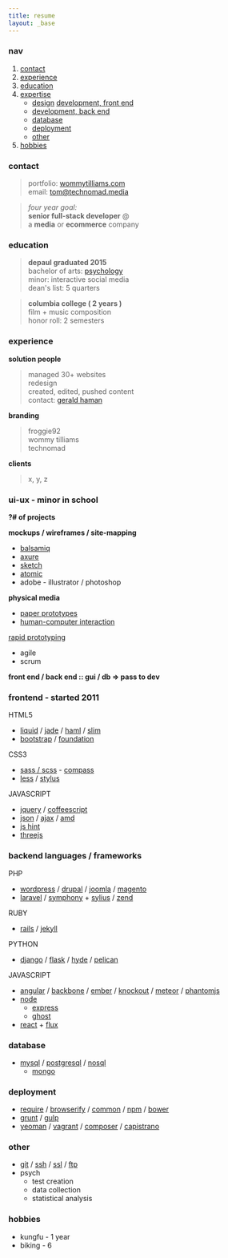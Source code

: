 ```yaml
---
title: resume
layout: _base
---
```

            
<!-- 
<a href="../assets/resume-tommyWilliams-headshot.pdf" target="_blank">view in a new tab</a> -  <a href="../assets/resume-tommyWilliams-headshot.pdf" download>download</a>
-->

### nav

1.  [contact](#contact)
2.  [experience](#experience)
3.  [education](#education)
4.  [expertise](#expertise)
    *   [design](#ui-ux) [development, front end](#front)
    *   [development, back end](#back)
    *   [database](#database)
    *   [deployment](#deployment)
    *   [other](#other)
5.  [hobbies](#hobbies)

### <span id="contact">contact</span>

> portfolio: [wommytilliams.com](https://wommytilliams.com)  
> email: [tom@technomad.media](mailto:tom@technomad.media)

<!-- phone:   [312 818 9011](tel:312-818-9011)
address:   [1426 W Chestnut #1R Chicago IL 60642](https://www.google.com/maps/place/1426+W+Chestnut+St,+Chicago,+IL+60642/@41.898204,-87.663567,17z/data=!4m2!3m1!1s0x880fd2d37995e65f:0x4a79f787069b8ac) -->

> _four year goal:_  
> **senior full-stack developer** @  
> a **media** or **ecommerce** company

### <span id="education">education</span>

> **depaul graduated 2015**  
> bachelor of arts: [psychology](#psych)  
> minor: interactive social media  
> dean's list: 5 quarters

> **columbia college ( 2 years )**  
> film + music composition  
> honor roll: 2 semesters

### <span id="experience">experience</span>

**solution people**

> managed 30+ websites  
> redesign  
> created, edited, pushed content  
> contact: [gerald haman](mailto:solutionman@solutionpeople.com)

**branding**

> froggie92  
> wommy tilliams  
> technomad

**clients**

> x, y, z

### <span id="ui-ux">ui-ux - minor in school</span>

**?# of projects**

**mockups / wireframes / site-mapping**

*   [balsamiq](https://balsamiq.com/)
*   [axure](https://www.axure.com/)
*   [sketch](https://bohemiancoding.com/sketch/)
*   [atomic](https://atomic.io/)
*   adobe - illustrator / photoshop

**physical media**

*   [paper prototypes](https://en.wikipedia.org/wiki/Paper_prototyping)
*   [human-computer interaction](https://en.wikipedia.org/wiki/Human%E2%80%93computer_interaction)

[rapid prototyping](https://en.wikipedia.org/wiki/Rapid_prototyping)

*   agile
*   scrum

<!-- TODO: butts
google
:: agile
    http://agilemanifesto.org/
    http://www.allaboutagile.com/what-is-agile-10-key-principles/
    http://en.wikipedia.org/wiki/Agile_software_development
    http://agilemethodology.org/ 
-->

**front end / back end :: gui / db => pass to dev**

### <span id="front">frontend - started 2011</span>

HTML5

*   [liquid](https://liquidmarkup.org/) / [jade](https://jade-lang.com/) / [haml](https://haml.info/) / [slim](https://slim-lang.com/)
*   [bootstrap](https://getbootstrap.com/) / [foundation](https://foundation.zurb.com/)

CSS3

*   [sass / scss](https://sass-lang.com/) - [compass](https://compass-style.org/)
*   [less](https://lesscss.org/) / [stylus](https://learnboost.github.io/stylus/)

JAVASCRIPT

*   [jquery](https://jquery.com/) / [coffeescript](https://coffeescript.org/)
*   [json](https://www.json.org/) / [ajax](https://en.wikipedia.org/wiki/Ajax_%28programming%29) / [amd](https://en.wikipedia.org/wiki/Asynchronous_module_definition)
*   [js hint](https://jshint.com/)
*   [threejs](https://threejs.org/)

### <span id="back">backend languages / frameworks</span>

PHP

*   [wordpress](https://wordpress.org/) / [drupal](https://www.drupal.org/) / [joomla](https://www.joomla.org/) / [magento](https://magento.com/)
*   [laravel](https://laravel.com/) / [symphony](https://symfony.com/) + [sylius](https://sylius.org/) / [zend](https://framework.zend.com/)

RUBY

*   [rails](https://rubyonrails.org/) / [jekyll](https://jekyllrb.com/)

PYTHON

*   [django](https://www.djangoproject.com/) / [flask](https://flask.pocoo.org/) / [hyde](https://hyde.github.io/) / [pelican](https://blog.getpelican.com/)

JAVASCRIPT

*   [angular](https://angularjs.org/) / [backbone](https://backbonejs.org/) / [ember](https://emberjs.com/) / [knockout](https://knockoutjs.com/) / [meteor](https://www.meteor.com/) / [phantomjs](https://phantomjs.org/)
*   [node](https://nodejs.org/)
    *   [express](https://expressjs.com/)
    *   [ghost](https://ghost.org/)
*   [react](https://facebook.github.io/react/) + [flux](https://facebook.github.io/flux/)

### <span id="database">database</span>

*   [mysql](https://en.wikipedia.org/wiki/SQL) / [postgresql](https://www.postgresql.org/about/) / [nosql](https://en.wikipedia.org/wiki/NoSQL)
    *   [mongo](https://www.mongodb.org/)

### <span id="deployment">deployment</span>

*   [require](https://requirejs.org/) / [browserify](https://browserify.org/) / [common](https://www.commonjs.org/) / [npm](https://www.npmjs.com/) / [bower](https://bower.io/)
*   [grunt](https://gruntjs.com/) / [gulp](https://gulpjs.com/)
*   [yeoman](https://yeoman.io/) / [vagrant](https://www.vagrantup.com/) / [composer](https://getcomposer.org/) / [capistrano](https://capistranorb.com/)

### <span id="other">other</span>

*   [git](https://git-scm.com/) / [ssh](https://en.wikipedia.org/wiki/Secure_Shell) / [ssl](https://en.wikipedia.org/wiki/Transport_Layer_Security) / [ftp](https://en.wikipedia.org/wiki/File_Transfer_Protocol)
*   <span id="psych">psych</span>
    *   test creation
    *   data collection
    *   statistical analysis

### <span id="hobbies">hobbies</span>

*   kungfu - 1 year
*   biking - 6
